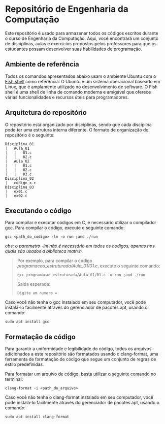 # Repositório de Engenharia da Computação

Este repositório é usado para armazenar todos os códigos escritos durante o curso de Engenharia da Computação. Aqui, você encontrará um conjunto de disciplinas, aulas e exercícios propostos pelos professores para que os estudantes possam desenvolver suas habilidades de programação.

## Ambiente de referência

Todos os comandos apresentados abaixo usam o ambiente Ubuntu com o [Fish shell](https://fishshell.com/) como referência. O Ubuntu é um sistema operacional baseado em Linux, que é amplamente utilizado no desenvolvimento de software. O Fish shell é uma shell de linha de comando moderna e amigável que oferece várias funcionalidades e recursos úteis para programadores.

## Arquitetura do repositório

O repositório está organizado por disciplinas, sendo que cada disciplina pode ter uma estrutura interna diferente. O formato de organização do repositório é o seguinte:

    Disciplina_01
    |   Aula_01
    |   |   01.c
    |   |   02.c
    |   Aula_02
    |   |   01.c
    |   |   02.c
    |   |   03.c
    Disciplina_02
    |   codigo_x.c
    Disciplina_03
    |   ex01.c
    |   ex02.c

## Executando o código

Para compilar e executar códigos em C, é necessário utilizar o compilador
gcc. Para compilar o código, execute o seguinte comando:
 
    gcc <path_do_codigo> -lm -o run ;and ./run

*obs: o parametro *-lm* não é necessário em todos os codigos, apenas nos
quais são usados a biblioteca math.h.*

> Por exemplo, para compilar o código *programacao_estruturada/Aula_01/01.c*,
> execute o seguinte comando:
> 
>     gcc programacao_estruturada/Aula_01/01.c -o run ;and ./run
> 
> Saida esperada:
> 
>     Digite um numero = 


Caso você não tenha o gcc instalado em seu computador, você pode instalá-lo
facilmente através do gerenciador de pacotes apt, usando o comando:

    sudo apt install gcc

## Formatação de código

Para garantir a uniformidade e legibilidade do código, todos os arquivos adicionados a este repositório são formatados usando o clang-format, uma ferramenta de formatação de código que segue um conjunto de regras de estilo predefinidas.

Para formatar um arquivo de código, basta utilizar o seguinte comando no terminal:

    clang-format -i <path_do_arquivo>

Caso você não tenha o clang-format instalado em seu computador, você pode instalá-lo facilmente através do gerenciador de pacotes apt, usando o comando:

    sudo apt install clang-format
